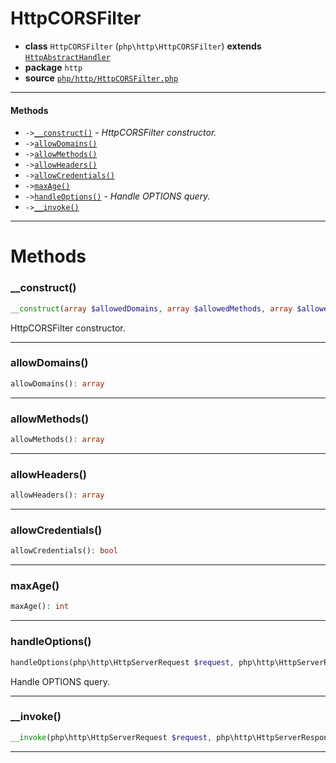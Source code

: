 # HttpCORSFilter

- **class** `HttpCORSFilter` (`php\http\HttpCORSFilter`) **extends** [`HttpAbstractHandler`](api-docs/classes/php/http/HttpAbstractHandler.md)
- **package** `http`
- **source** [`php/http/HttpCORSFilter.php`](./src/main/resources/JPHP-INF/sdk/php/http/HttpCORSFilter.php)


---

#### Methods

- `->`[`__construct()`](#method-__construct) - _HttpCORSFilter constructor._
- `->`[`allowDomains()`](#method-allowdomains)
- `->`[`allowMethods()`](#method-allowmethods)
- `->`[`allowHeaders()`](#method-allowheaders)
- `->`[`allowCredentials()`](#method-allowcredentials)
- `->`[`maxAge()`](#method-maxage)
- `->`[`handleOptions()`](#method-handleoptions) - _Handle OPTIONS query._
- `->`[`__invoke()`](#method-__invoke)

---
# Methods

<a name="method-__construct"></a>

### __construct()
```php
__construct(array $allowedDomains, array $allowedMethods, array $allowedHeaders, bool $allowedCredentials, int $maxAge): void
```
HttpCORSFilter constructor.

---

<a name="method-allowdomains"></a>

### allowDomains()
```php
allowDomains(): array
```

---

<a name="method-allowmethods"></a>

### allowMethods()
```php
allowMethods(): array
```

---

<a name="method-allowheaders"></a>

### allowHeaders()
```php
allowHeaders(): array
```

---

<a name="method-allowcredentials"></a>

### allowCredentials()
```php
allowCredentials(): bool
```

---

<a name="method-maxage"></a>

### maxAge()
```php
maxAge(): int
```

---

<a name="method-handleoptions"></a>

### handleOptions()
```php
handleOptions(php\http\HttpServerRequest $request, php\http\HttpServerResponse $response): void
```
Handle OPTIONS query.

---

<a name="method-__invoke"></a>

### __invoke()
```php
__invoke(php\http\HttpServerRequest $request, php\http\HttpServerResponse $response): bool
```

---
